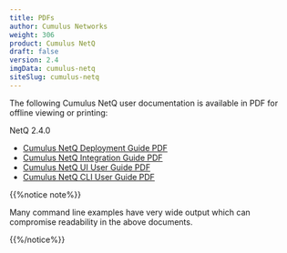 ```yaml
---
title: PDFs
author: Cumulus Networks
weight: 306
product: Cumulus NetQ
draft: false
version: 2.4
imgData: cumulus-netq
siteSlug: cumulus-netq
---
```

The following Cumulus NetQ user documentation is available in PDF for offline viewing or printing:

NetQ 2.4.0

- [Cumulus NetQ Deployment Guide PDF](https://docs-cdn.cumulusnetworks.com/pdfs/Cumulus-NetQ-240-Deployment-Guide.pdf)
- [Cumulus NetQ Integration Guide PDF](https://docs-cdn.cumulusnetworks.com/pdfs/Cumulus-NetQ-240-Integration-Guide.pdf)
- [Cumulus NetQ UI User Guide PDF](https://docs-cdn.cumulusnetworks.com/pdfs/Cumulus-NetQ-240-UI-User-Guide.pdf)
- [Cumulus NetQ CLI User Guide PDF](https://docs-cdn.cumulusnetworks.com/pdfs/Cumulus-NetQ-240-CLI-User-Guide.pdf)

{{%notice note%}}

Many command line examples have very wide output which can compromise readability in the above documents.

{{%/notice%}}
